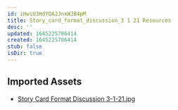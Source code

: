 ```yaml
---
id: iHwiU3HdYQA2JnxWJB4pM
title: Story_card_format_discussion_3 1 21 Resources
desc: ''
updated: 1645225706414
created: 1645225706414
stub: false
isDir: true
---
```

## Imported Assets
- [Story Card Format Discussion 3-1-21.jpg](/assets/story-card-format-discussion-3-1-21-T4MeHJN8GzVI.jpg)
